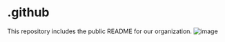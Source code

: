 # .github
This repository includes the public README for our organization.
![image](https://github.com/UT-ABCS/.github/assets/93444097/6cc1f945-cbe5-4c31-ae3e-b2d7fb5f6111)
